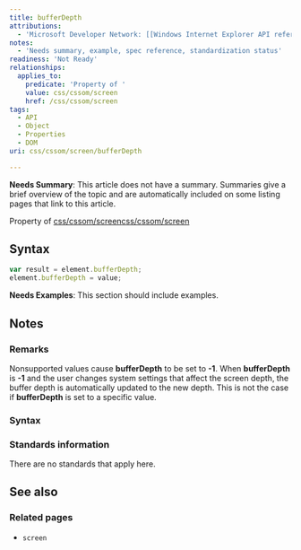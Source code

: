 ```yaml
---
title: bufferDepth
attributions:
  - 'Microsoft Developer Network: [[Windows Internet Explorer API reference](http://msdn.microsoft.com/en-us/library/ie/hh828809%28v=vs.85%29.aspx) Article]'
notes:
  - 'Needs summary, example, spec reference, standardization status'
readiness: 'Not Ready'
relationships:
  applies_to:
    predicate: 'Property of '
    value: css/cssom/screen
    href: /css/cssom/screen
tags:
  - API
  - Object
  - Properties
  - DOM
uri: css/cssom/screen/bufferDepth

---
```

**Needs Summary**: This article does not have a summary. Summaries give a brief overview of the topic and are automatically included on some listing pages that link to this article.

Property of [css/cssom/screen](/css/cssom/screen)[css/cssom/screen](/css/cssom/screen)

## Syntax

``` js
var result = element.bufferDepth;
element.bufferDepth = value;
```

**Needs Examples**: This section should include examples.

## Notes

### Remarks

Nonsupported values cause **bufferDepth** to be set to **-1**. When **bufferDepth** is **-1** and the user changes system settings that affect the screen depth, the buffer depth is automatically updated to the new depth. This is not the case if **bufferDepth** is set to a specific value.

### Syntax

### Standards information

There are no standards that apply here.

## See also

### Related pages

-   `screen`
